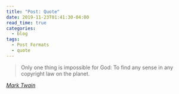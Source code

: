 ```yaml
---
title: "Post: Quote"
date: 2019-11-23T01:41:30-04:00
read_time: true
categories:
  - blog
tags:
  - Post Formats
  - quote
---
```


> Only one thing is impossible for God: To find any sense in any copyright law on the planet.

<cite><a href="http://www.brainyquote.com/quotes/quotes/m/marktwain163473.html">Mark Twain</a></cite>
